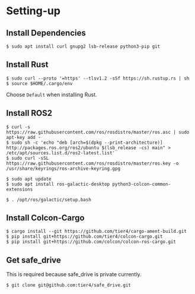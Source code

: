# Setting-up

## Install Dependencies

```text
$ sudo apt install curl gnupg2 lsb-release python3-pip git
```

## Install Rust

```text
$ sudo curl --proto '=https' --tlsv1.2 -sSf https://sh.rustup.rs | sh
$ source $HOME/.cargo/env
```

Choose `Default` when installing Rust.

## Install ROS2

```text
$ curl -s https://raw.githubusercontent.com/ros/rosdistro/master/ros.asc | sudo apt-key add -
$ sudo sh -c 'echo "deb [arch=$(dpkg --print-architecture)] http://packages.ros.org/ros2/ubuntu $(lsb_release -cs) main" > /etc/apt/sources.list.d/ros2-latest.list'
$ sudo curl -sSL https://raw.githubusercontent.com/ros/rosdistro/master/ros.key -o /usr/share/keyrings/ros-archive-keyring.gpg
```

```text
$ sudo apt update
$ sudo apt install ros-galactic-desktop python3-colcon-common-extensions
```

```text
$ . /opt/ros/galactic/setup.bash
```

## Install Colcon-Cargo

```text
$ cargo install --git https://github.com/tier4/cargo-ament-build.git
$ pip install git+https://github.com/tier4/colcon-cargo.git
$ pip install git+https://github.com/colcon/colcon-ros-cargo.git
```

## Get safe_drive

This is required because safe_drive is private currently.

```text
$ git clone git@github.com:tier4/safe_drive.git
```
